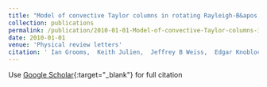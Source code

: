 ```yaml
---
title: "Model of convective Taylor columns in rotating Rayleigh-B&apos;enard convection"
collection: publications
permalink: /publication/2010-01-01-Model-of-convective-Taylor-columns-in-rotating-Rayleigh-Benard-convection
date: 2010-01-01
venue: 'Physical review letters'
citation: ' Ian Grooms,  Keith Julien,  Jeffrey B Weiss,  Edgar Knobloch (2010) &quot;Model of convective Taylor columns in rotating Rayleigh-B&amp;apos;enard convection.&quot; <i>Physical review letters</i>. 104, 224501.'
---
```

Use [Google Scholar](https://scholar.google.com/scholar?q=Model+of+convective+Taylor+columns+in+rotating+Rayleigh+B&#x27;enard+convection){:target="_blank"} for full citation
